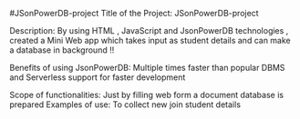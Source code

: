 #JSonPowerDB-project
Title of the Project:  JSonPowerDB-project

Description:
By using HTML , JavaScript and JsonPowerDB technologies ,
created a Mini Web app which takes input as student details and can make a database in background !!

Benefits of using JsonPowerDB: 
Multiple times faster than popular DBMS and  Serverless support for faster development

Scope of functionalities: Just by filling web form a document database is prepared
Examples of use: To collect new join student details

